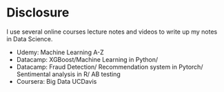 # Disclosure

I use several online courses lecture notes and videos to write up my notes in Data Science.

* Udemy: Machine Learning A-Z
* Datacamp: XGBoost/Machine Learning in Python/ 
* Datacamp: Fraud Detection/ Recommendation system in Pytorch/ Sentimental analysis in R/ AB testing
* Coursera: Big Data UCDavis

